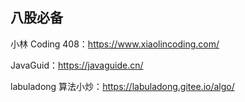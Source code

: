 ## 八股必备

小林 Coding 408：https://www.xiaolincoding.com/

JavaGuid：https://javaguide.cn/

labuladong 算法小炒：https://labuladong.gitee.io/algo/

<br>
